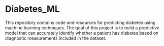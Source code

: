 # Diabetes_ML
This repository contains code and resources for predicting diabetes using machine learning techniques. The goal of this project is to build a predictive model that can accurately identify whether a patient has diabetes based on diagnostic measurements included in the dataset.
